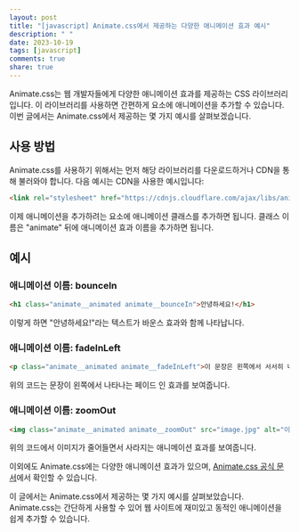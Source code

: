 ```yaml
---
layout: post
title: "[javascript] Animate.css에서 제공하는 다양한 애니메이션 효과 예시"
description: " "
date: 2023-10-19
tags: [javascript]
comments: true
share: true
---
```


Animate.css는 웹 개발자들에게 다양한 애니메이션 효과를 제공하는 CSS 라이브러리입니다. 이 라이브러리를 사용하면 간편하게 요소에 애니메이션을 추가할 수 있습니다. 이번 글에서는 Animate.css에서 제공하는 몇 가지 예시를 살펴보겠습니다.

## 사용 방법

Animate.css를 사용하기 위해서는 먼저 해당 라이브러리를 다운로드하거나 CDN을 통해 불러와야 합니다. 다음 예시는 CDN을 사용한 예시입니다:

```html
<link rel="stylesheet" href="https://cdnjs.cloudflare.com/ajax/libs/animate.css/4.1.1/animate.min.css">
```

이제 애니메이션을 추가하려는 요소에 애니메이션 클래스를 추가하면 됩니다. 클래스 이름은 "animate" 뒤에 애니메이션 효과 이름을 추가하면 됩니다.

## 예시

### 애니메이션 이름: bounceIn

```html
<h1 class="animate__animated animate__bounceIn">안녕하세요!</h1>
```

이렇게 하면 "안녕하세요!"라는 텍스트가 바운스 효과와 함께 나타납니다.

### 애니메이션 이름: fadeInLeft

```html
<p class="animate__animated animate__fadeInLeft">이 문장은 왼쪽에서 서서히 나타납니다.</p>
```

위의 코드는 문장이 왼쪽에서 나타나는 페이드 인 효과를 보여줍니다.

### 애니메이션 이름: zoomOut

```html
<img class="animate__animated animate__zoomOut" src="image.jpg" alt="이미지">
```

위의 코드에서 이미지가 줄어들면서 사라지는 애니메이션 효과를 보여줍니다.

이외에도 Animate.css에는 다양한 애니메이션 효과가 있으며, [Animate.css 공식 문서](https://animate.style/)에서 확인할 수 있습니다.

이 글에서는 Animate.css에서 제공하는 몇 가지 예시를 살펴보았습니다. Animate.css는 간단하게 사용할 수 있어 웹 사이트에 재미있고 동적인 애니메이션을 쉽게 추가할 수 있습니다.